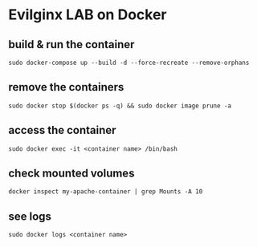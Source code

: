 # Evilginx LAB on Docker
## build & run the container
	
	sudo docker-compose up --build -d --force-recreate --remove-orphans

## remove the containers

	sudo docker stop $(docker ps -q) && sudo docker image prune -a
	
## access the container

	sudo docker exec -it <container name> /bin/bash

## check mounted volumes

	docker inspect my-apache-container | grep Mounts -A 10
	

## see logs

	sudo docker logs <container name>

